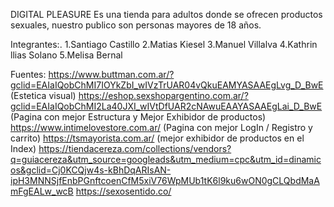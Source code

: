 DIGITAL PLEASURE
Es una tienda para adultos donde se ofrecen productos sexuales, nuestro publico son personas mayores de 18 años.


Integrantes:.
1.Santiago Castillo
2.Matias Kiesel
3.Manuel Villalva
4.Kathrin llias Solano
5.Melisa Bernal



Fuentes:
https://www.buttman.com.ar/?gclid=EAIaIQobChMI7IOYkZbI_wIVzTrUAR04vQkuEAMYASAAEgLvg_D_BwE (Estetica visual)
https://eshop.sexshopargentino.com.ar/?gclid=EAIaIQobChMI2La40JXI_wIVtDfUAR2cNAwuEAAYASAAEgLai_D_BwE (Pagina con mejor Estructura y Mejor Exhibidor de productos)
https://www.intimelovestore.com.ar/ (Pagina con mejor LogIn / Registro y carrito)
https://tsmayorista.com.ar/ (mejor exhibidor de productos en el Index)
https://tiendacereza.com/collections/vendors?q=guiacereza&utm_source=googleads&utm_medium=cpc&utm_id=dinamicos&gclid=Cj0KCQjw4s-kBhDqARIsAN-ipH3MNNSjfEnbPGnftcoenCfM5xiV76WpMUb1tK6l9ku6wON0gCLQbdMaAmFgEALw_wcB
https://sexosentido.co/
